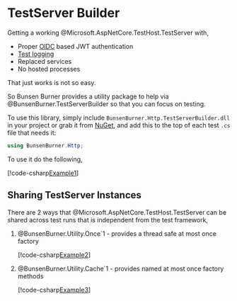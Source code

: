# TestServer Builder

Getting a working @Microsoft.AspNetCore.TestHost.TestServer with,

* Proper [OIDC](https://openid.net/developers/how-connect-works/) based JWT
  authentication
* [Test logging](./test-logger.md)
* Replaced services
* No hosted processes

That just works is not so easy.

So Bunsen Burner provides a utility package to help via
@BunsenBurner.TestServerBuilder so that you can focus on testing.

To use this library, simply include `BunsenBurner.Http.TestServerBuilder.dll` in your
project or grab it
from [NuGet](https://www.nuget.org/packages/BunsenBurner.Http.TestServerBuilder/),
and add this to the top of each test `.cs` file that needs it:

```C#
using BunsenBurner.Http;
```

To use it do the following,

[!code-csharp[Example1](../../../Http/BunsenBurner.Http.TestServerBuilder.Tests/TestServerBuilderOptionsTests.cs#Example1)]

## Sharing TestServer Instances

There are 2 ways that @Microsoft.AspNetCore.TestHost.TestServer can be shared
across test runs that is independent from the test framework,

1. @BunsenBurner.Utility.Once`1 - provides a thread safe at most once factory

   [!code-csharp[Example2](../../../Http/BunsenBurner.Http.TestServerBuilder.Tests/TestServerBuilderOptionsTests.cs#Example2)]

2. @BunsenBurner.Utility.Cache`1 - provides named at most once factory methods

   [!code-csharp[Example3](../../../Http/BunsenBurner.Http.TestServerBuilder.Tests/TestServerBuilderOptionsTests.cs#Example3)]
